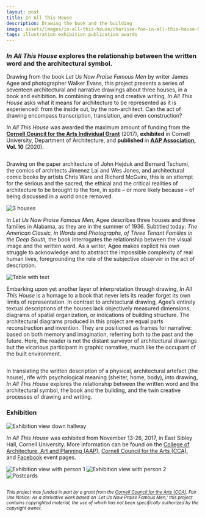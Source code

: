 ```yaml
---
layout: post
title: In All This House
description: Drawing the book and the building
image: assets/images/in-all-this-house/charisse-foo-in-all-this-house-04.jpg
tags: illustration exhibition publication awards
---
```


<h3> <i>In All This House</i> explores the relationship between the written word and the architectural symbol. </h3>

<p> 
Drawing from the book <i>Let Us Now Praise Famous Men</i> by writer James Agee and photographer Walker Evans, this project presents a series of seventeen architectural and narrative drawings about three houses, in a book and exhibition. In combining drawing and creative writing, <i>In All This House</i> asks what it means for architecture to be represented as it is experienced: from the inside out, by the non-architect. Can the act of drawing encompass transcription, translation, and even construction? </p>

<p> <i>In All This House</i> was awarded the maximum amount of funding from the <strong><a href="http://cca.cornell.edu/?p=grants">Cornell Council for the Arts Individual Grant</a></strong> (2017), <strong>exhibited</strong> in Cornell University, Department of Architecture, and <strong> published </strong> in <strong> <a href="https://association.aap.cornell.edu/">AAP Association,</a> Vol. 10</strong> (2020).</p>

<!-- Image Grid -->
<div class="box alt">
	<div class="row 50% uniform">
		<div class="6u"><span class="image fit"><img src="{% link assets/images/in-all-this-house/charisse-foo-in-all-this-house-31.jpg %}" alt="" /></span></div>
		<div class="6u$"><span class="image fit"><img src="{% link assets/images/in-all-this-house/charisse-foo-in-all-this-house-32.jpg %}" alt="" /></span></div>
		<!-- Break -->
	</div>
</div>

<p> Drawing on the paper architecture of John Hejduk and Bernard Tschumi, the comics  of architects Jimenez Lai and Wes Jones, and architectural comic books by artists Chris Ware and Richard McGuire, this is an attempt for the serious and the sacred, the ethical and the critical realities of architecture to be brought to the fore, in spite – or more likely because – of being discussed in a world once removed. </p>

<span class="image fit"><img src="{% link assets/images/in-all-this-house/charisse-foo-in-all-this-house-27.jpg %}" alt="3 houses" /></span>

<p>In <i>Let Us Now Praise Famous Men</i>, Agee describes three houses and three families in Alabama, as they are in the summer of 1936. Subtitled today: <i>The American Classic, in Words and Photographs, of Three Tenant Families in the Deep South,</i> the book interrogates the relationship between the visual image and the written word. As a writer, Agee makes explicit his own struggle to acknowledge and to abstract the impossible complexity of real human lives, foregrounding the role of the subjective observer in the act of description. </p>

<span class="image fit"><img src="{% link assets/images/in-all-this-house/charisse-foo-in-all-this-house-28.jpg %}" alt="Table with text" /></span>

<p>
Embarking upon yet another layer of interpretation through drawing, <i> In All This House</i> is a homage to a book that never lets its reader forget its own limits of representation. In contrast to architectural drawing, Agee’s entirely textual descriptions of the houses lack objectively measured dimensions, diagrams of spatial organization, or indications of building structure. The architectural diagrams produced in this project are equal parts reconstruction and invention. They are positioned as frames for narrative: based on both memory and imagination, referring both to the past and the future. Here, the reader is not the distant surveyor of architectural drawings but the vicarious participant in graphic narrative, much like the occupant of the built environment. </p>

<!-- Image Grid -->
<div class="box alt">
	<div class="row 50% uniform">
		<div class="6u"><span class="image fit"><img src="{% link assets/images/in-all-this-house/charisse-foo-in-all-this-house-07.jpg %}" alt="" /></span></div>
		<div class="6u$"><span class="image fit"><img src="{% link assets/images/in-all-this-house/charisse-foo-in-all-this-house-08.jpg %}" alt="" /></span></div>
		<!-- Break -->
		<div class="6u"><span class="image fit"><img src="{% link assets/images/in-all-this-house/charisse-foo-in-all-this-house-38.jpg %}" alt="" /></span></div>
		<div class="6u$"><span class="image fit"><img src="{% link assets/images/in-all-this-house/charisse-foo-in-all-this-house-39.jpg %}" alt="" /></span></div>
	</div>
</div>

<p> In translating the written description of a physical, architectural artefact (the house), rife with psychological meaning (shelter, home, body), into drawing, <i>In All This House</i> explores the relationship between the written word and the architectural symbol, the book and the building, and the twin creative processes of drawing and writing.  </p>

<h3> Exhibition </h3>
<span class="image fit"><img src="{% link assets/images/in-all-this-house/charisse-foo-in-all-this-house-02.jpg %}" alt="Exhibition view down hallway" /></span>

<p> <i>In All This House</i> was exhibited from November 13-26, 2017, in East Sibley Hall, Cornell University. More information can be found on the <a href="https://aap.cornell.edu/news-events/all-this-house">College of Architecture, Art and Planning (AAP)</a>, <a href="http://cca.cornell.edu/house2017">Cornell Council for the Arts (CCA)</a>, and <a href="https://www.facebook.com/events/145422706061812/">Facebook</a> event pages. </p>

<!-- Full page images -->

<span class="image fit"><img src="{% link assets/images/in-all-this-house/charisse-foo-in-all-this-house-03.jpg %}" alt="Exhibition view with person 1" /></span>
<span class="image fit"><img src="{% link assets/images/in-all-this-house/charisse-foo-in-all-this-house-17.jpg %}" alt="Exhibition view with person 2" /></span>
<span class="image fit"><img src="{% link assets/images/in-all-this-house/charisse-foo-in-all-this-house-01.jpg %}" alt="Postcards" /></span>

<!-- Image Grid -->
<div class="box alt">
	<div class="row 50% uniform">
		<div class="4u"><span class="image fit"><img src="{% link assets/images/in-all-this-house/charisse-foo-in-all-this-house-09.jpg %}" alt="" /></span></div>
		<div class="4u"><span class="image fit"><img src="{% link assets/images/in-all-this-house/charisse-foo-in-all-this-house-20.jpg %}" alt="" /></span></div>
		<div class="4u$"><span class="image fit"><img src="{% link assets/images/in-all-this-house/charisse-foo-in-all-this-house-24.jpg %}" alt="" /></span></div>
    </div>

</div>

<p><small><i>This project was funded in part by a grant from the <a href="http://cca.cornell.edu/">Cornell Council for the Arts (CCA)</a>.  Fair Use Notice: As a derivative work based on 'Let Us Now Praise Famous Men,' this project contains copyrighted material, the use of which has not been specifically authorized by the copyright owner. </i></small></p>
